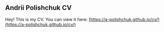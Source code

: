 ## Andrii Polishchuk CV

Hey! This is my CV. You can view it here: [https://a-polishchuk.github.io/cv/](https://a-polishchuk.github.io/cv/)